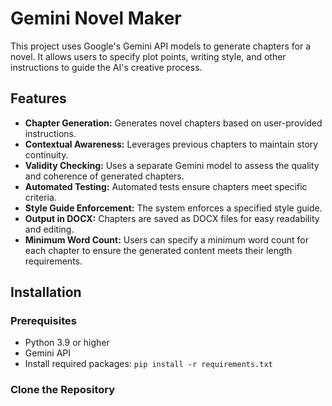 # Gemini Novel Maker

This project uses Google's Gemini API models to generate chapters for a novel. It allows users to specify plot points, writing style, and other instructions to guide the AI's creative process.

## Features

- **Chapter Generation:** Generates novel chapters based on user-provided instructions.
- **Contextual Awareness:** Leverages previous chapters to maintain story continuity.
- **Validity Checking:** Uses a separate Gemini model to assess the quality and coherence of generated chapters.
- **Automated Testing:** Automated tests ensure chapters meet specific criteria.
- **Style Guide Enforcement:** The system enforces a specified style guide.
- **Output in DOCX:** Chapters are saved as DOCX files for easy readability and editing.
- **Minimum Word Count:** Users can specify a minimum word count for each chapter to ensure the generated content meets their length requirements.

## Installation

### Prerequisites
- Python 3.9 or higher
- Gemini API
- Install required packages: `pip install -r requirements.txt`

### Clone the Repository
